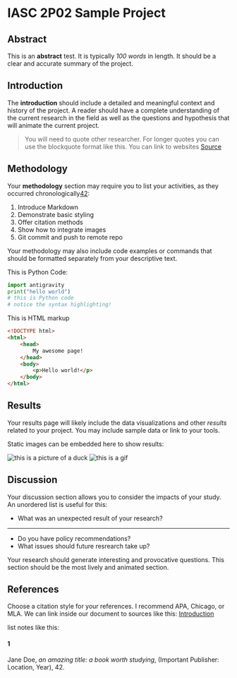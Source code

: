 # IASC 2P02 Sample Project

## Abstract

This is an **abstract** test. It is typically *100 words* in length. It should be a clear and accurate summary of the project.

## Introduction

The **introduction** should include a detailed and meaningful context and history of the project. A reader should have a complete understanding of the current research in the field as well as the questions and hypothesis that will animate the current project. 

> You will need to quote other researcher. For longer quotes you can use the blockquote format like this. You can link to websites [Source](https://duckduckgo.com/)

## Methodology

Your **methodology** section may require you to list your activities, as they occurred chronologically[42](#1):

1. Introduce Markdown
2. Demonstrate basic styling
3. Offer citation methods
4. Show how to integrate images
5. Git commit and push to remote repo

Your methodology may also include code examples or commands that should be formatted separately from your descriptive text. 

This is Python Code:

```python
import antigravity
print("hello world")
# this is Python code
# notice the syntax highlighting!
```
This is HTML markup
```html
<!DOCTYPE html>
<html>
    <head>
        My awesome page!
    </head>
    <body>
        <p>Hello world!</p>
    </body>
</html>
```
## Results
Your results page will likely include the data visualizations and other *results* related to your project. You may include sample data or link to your tools.

Static images can be embedded here to show results:

![this is a picture of a duck](https://www.publicdomainpictures.net/pictures/120000/velka/male-mallard-duck-1427169358dcO.jpg)
![this is a gif](http://i.giphy.com/kvecmObxnMjK.gif)
## Discussion
Your discussion section allows you to consider the impacts of your study. An unordered list is useful for this:
* What was an unexpected result of your research?
*****
- Do you have policy recommendations?
- What issues should future resrearch take up?

Your research should generate interesting and provocative questions. This section should be the most lively and animated section.

## References

Choose a citation style for your references. I recommend APA, Chicago, or MLA. We can link inside our document to sources like this: [Introduction](#introduction)

list notes like this:

#### 1
Jane Doe, *an amazing title: a book worth studying*, (Important Publisher: Location, Year), 42. 